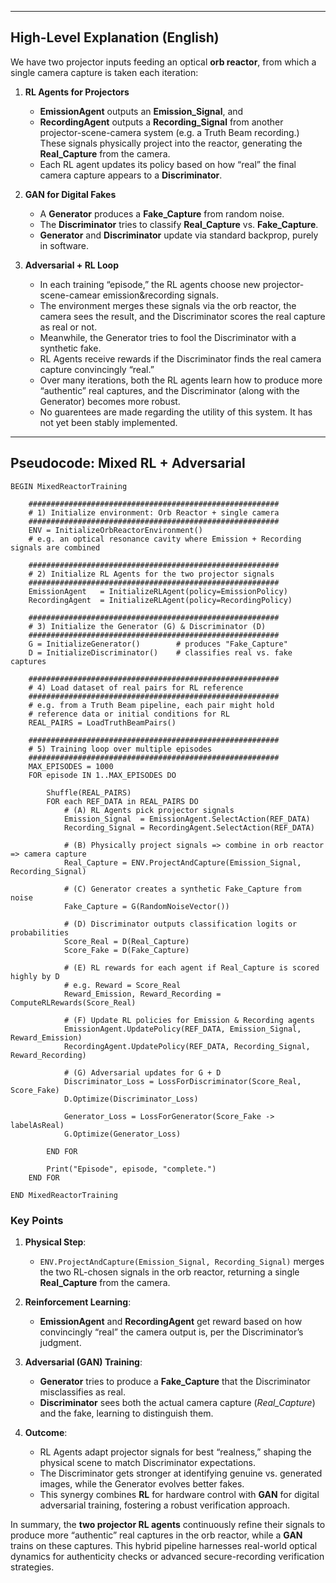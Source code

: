 
---

## **High-Level Explanation (English)**

We have two projector inputs feeding an optical **orb reactor**, from which a single camera capture is taken each iteration:

1. **RL Agents for Projectors**  
   - **EmissionAgent** outputs an **Emission_Signal**, and  
   - **RecordingAgent** outputs a **Recording_Signal** from another projector-scene-camera system (e.g. a Truth Beam recording.)
   These signals physically project into the reactor, generating the **Real_Capture** from the camera.  
   - Each RL agent updates its policy based on how “real” the final camera capture appears to a **Discriminator**.

2. **GAN for Digital Fakes**  
   - A **Generator** produces a **Fake_Capture** from random noise.  
   - The **Discriminator** tries to classify **Real_Capture** vs. **Fake_Capture**.  
   - **Generator** and **Discriminator** update via standard backprop, purely in software.

3. **Adversarial + RL Loop**  
   - In each training “episode,” the RL agents choose new projector-scene-camear emission&recording signals.  
   - The environment merges these signals via the orb reactor, the camera sees the result, and the Discriminator scores the real capture as real or not.  
   - Meanwhile, the Generator tries to fool the Discriminator with a synthetic fake.  
   - RL Agents receive rewards if the Discriminator finds the real camera capture convincingly “real.”  
   - Over many iterations, both the RL agents learn how to produce more “authentic” real captures, and the Discriminator (along with the Generator) becomes more robust.
   - No guarentees are made regarding the utility of this system. It has not yet been stably implemented.

---

## **Pseudocode**: Mixed RL + Adversarial

```pseudo
BEGIN MixedReactorTraining

    ########################################################
    # 1) Initialize environment: Orb Reactor + single camera
    ########################################################
    ENV = InitializeOrbReactorEnvironment()  
    # e.g. an optical resonance cavity where Emission + Recording signals are combined

    ########################################################
    # 2) Initialize RL Agents for the two projector signals
    ########################################################
    EmissionAgent   = InitializeRLAgent(policy=EmissionPolicy)
    RecordingAgent  = InitializeRLAgent(policy=RecordingPolicy)

    ########################################################
    # 3) Initialize the Generator (G) & Discriminator (D)
    ########################################################
    G = InitializeGenerator()        # produces "Fake_Capture"
    D = InitializeDiscriminator()    # classifies real vs. fake captures

    ########################################################
    # 4) Load dataset of real pairs for RL reference
    ########################################################
    # e.g. from a Truth Beam pipeline, each pair might hold
    # reference data or initial conditions for RL
    REAL_PAIRS = LoadTruthBeamPairs()  

    ########################################################
    # 5) Training loop over multiple episodes
    ########################################################
    MAX_EPISODES = 1000
    FOR episode IN 1..MAX_EPISODES DO

        Shuffle(REAL_PAIRS)
        FOR each REF_DATA in REAL_PAIRS DO
            # (A) RL Agents pick projector signals
            Emission_Signal  = EmissionAgent.SelectAction(REF_DATA)
            Recording_Signal = RecordingAgent.SelectAction(REF_DATA)

            # (B) Physically project signals => combine in orb reactor => camera capture
            Real_Capture = ENV.ProjectAndCapture(Emission_Signal, Recording_Signal)

            # (C) Generator creates a synthetic Fake_Capture from noise
            Fake_Capture = G(RandomNoiseVector())

            # (D) Discriminator outputs classification logits or probabilities
            Score_Real = D(Real_Capture)
            Score_Fake = D(Fake_Capture)

            # (E) RL rewards for each agent if Real_Capture is scored highly by D
            # e.g. Reward = Score_Real
            Reward_Emission, Reward_Recording = ComputeRLRewards(Score_Real)

            # (F) Update RL policies for Emission & Recording agents
            EmissionAgent.UpdatePolicy(REF_DATA, Emission_Signal,   Reward_Emission)
            RecordingAgent.UpdatePolicy(REF_DATA, Recording_Signal, Reward_Recording)

            # (G) Adversarial updates for G + D
            Discriminator_Loss = LossForDiscriminator(Score_Real, Score_Fake)
            D.Optimize(Discriminator_Loss)

            Generator_Loss = LossForGenerator(Score_Fake -> labelAsReal)
            G.Optimize(Generator_Loss)

        END FOR

        Print("Episode", episode, "complete.")
    END FOR

END MixedReactorTraining
```

### **Key Points**

1. **Physical Step**:
   - `ENV.ProjectAndCapture(Emission_Signal, Recording_Signal)` merges the two RL-chosen signals in the orb reactor, returning a single **Real_Capture** from the camera.

2. **Reinforcement Learning**:
   - **EmissionAgent** and **RecordingAgent** get reward based on how convincingly “real” the camera output is, per the Discriminator’s judgment.

3. **Adversarial (GAN) Training**:
   - **Generator** tries to produce a **Fake_Capture** that the Discriminator misclassifies as real.
   - **Discriminator** sees both the actual camera capture (*Real_Capture*) and the fake, learning to distinguish them.

4. **Outcome**:
   - RL Agents adapt projector signals for best “realness,” shaping the physical scene to match Discriminator expectations.
   - The Discriminator gets stronger at identifying genuine vs. generated images, while the Generator evolves better fakes.
   - This synergy combines **RL** for hardware control with **GAN** for digital adversarial training, fostering a robust verification approach.

In summary, the **two projector RL agents** continuously refine their signals to produce more “authentic” real captures in the orb reactor, while a **GAN** trains on these captures. This hybrid pipeline harnesses real-world optical dynamics for authenticity checks or advanced secure-recording verification strategies.

